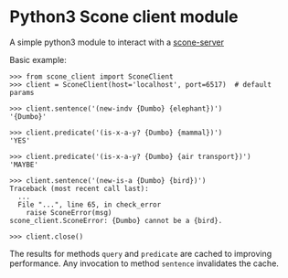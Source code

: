 # Python3 Scone client module

A simple python3 module to interact with a [scone-server](https://github.com/UCLM-ARCO/scone-server)

Basic example:

    >>> from scone_client import SconeClient
    >>> client = SconeClient(host='localhost', port=6517)  # default params

    >>> client.sentence('(new-indv {Dumbo} {elephant})')
    '{Dumbo}'

    >>> client.predicate('(is-x-a-y? {Dumbo} {mammal})')
    'YES'

    >>> client.predicate('(is-x-a-y? {Dumbo} {air transport})')
    'MAYBE'

    >>> client.sentence('(new-is-a {Dumbo} {bird})')
    Traceback (most recent call last):
	  ...
      File "...", line 65, in check_error
        raise SconeError(msg)
    scone_client.SconeError: {Dumbo} cannot be a {bird}.

    >>> client.close()


The results for methods `query` and `predicate` are cached to improving performance. Any
invocation to method `sentence` invalidates the cache.
